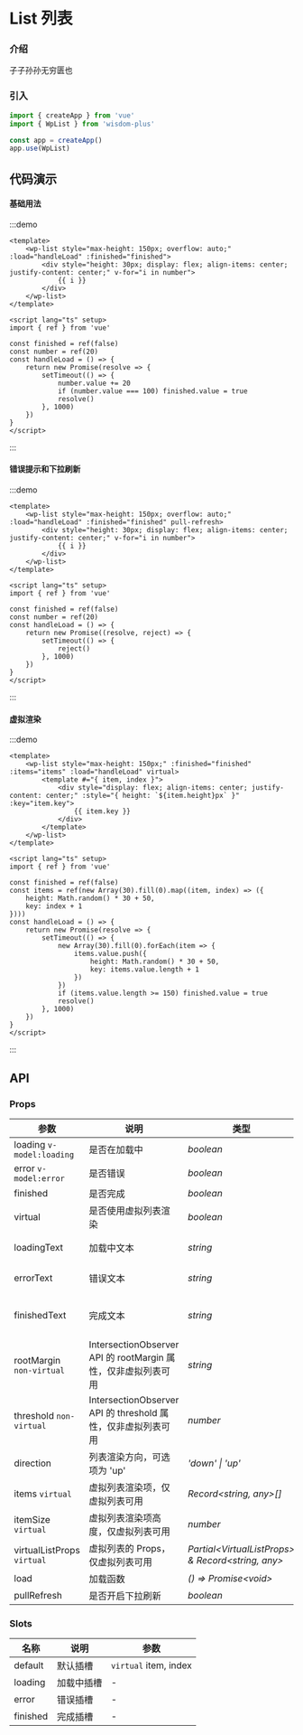 # List 列表

### 介绍

子子孙孙无穷匮也

### 引入

```js
import { createApp } from 'vue'
import { WpList } from 'wisdom-plus'

const app = createApp()
app.use(WpList)
```

## 代码演示

#### 基础用法

:::demo
```vue
<template>
    <wp-list style="max-height: 150px; overflow: auto;" :load="handleLoad" :finished="finished">
        <div style="height: 30px; display: flex; align-items: center; justify-content: center;" v-for="i in number">
            {{ i }}
        </div>
    </wp-list>
</template>

<script lang="ts" setup>
import { ref } from 'vue'

const finished = ref(false)
const number = ref(20)
const handleLoad = () => {
    return new Promise(resolve => {
        setTimeout(() => {
            number.value += 20
            if (number.value === 100) finished.value = true
            resolve()
        }, 1000)
    })
}
</script>
```
:::

#### 错误提示和下拉刷新

:::demo
```vue
<template>
    <wp-list style="max-height: 150px; overflow: auto;" :load="handleLoad" :finished="finished" pull-refresh>
        <div style="height: 30px; display: flex; align-items: center; justify-content: center;" v-for="i in number">
            {{ i }}
        </div>
    </wp-list>
</template>

<script lang="ts" setup>
import { ref } from 'vue'

const finished = ref(false)
const number = ref(20)
const handleLoad = () => {
    return new Promise((resolve, reject) => {
        setTimeout(() => {
            reject()
        }, 1000)
    })
}
</script>
```
:::

#### 虚拟渲染

:::demo
```vue
<template>
    <wp-list style="max-height: 150px;" :finished="finished" :items="items" :load="handleLoad" virtual>
        <template #="{ item, index }">
            <div style="display: flex; align-items: center; justify-content: center;" :style="{ height: `${item.height}px` }" :key="item.key">
                {{ item.key }}
            </div>
        </template>
    </wp-list>
</template>

<script lang="ts" setup>
import { ref } from 'vue'

const finished = ref(false)
const items = ref(new Array(30).fill(0).map((item, index) => ({
    height: Math.random() * 30 + 50,
    key: index + 1
})))
const handleLoad = () => {
    return new Promise(resolve => {
        setTimeout(() => {
            new Array(30).fill(0).forEach(item => {
                items.value.push({
                    height: Math.random() * 30 + 50,
                    key: items.value.length + 1
                })
            })
            if (items.value.length >= 150) finished.value = true
            resolve()
        }, 1000)
    })
}
</script>
```
:::

## API

### Props

| 参数         | 说明                                                          | 类型                                                       | 默认值 |
| ------------ | ------------------------------------------------------------- | ---------------------------------------------------------- | ------ |
| loading `v-model:loading`         | 是否在加载中                                                        | _boolean_                                                   | -     |
| error `v-model:error`   | 是否错误     | _boolean_                                                   | -      |
| finished    | 是否完成                                                      | _boolean_ | false      |
| virtual  | 是否使用虚拟列表渲染                                               | _boolean_                                                   | false      |
| loadingText   | 加载中文本     | _string_                                                   | '加载中'      |
| errorText | 错误文本 | _string_ | '加载失败' |
| finishedText   | 完成文本     | _string_                                                   | '没有更多了'      |
| rootMargin `non-virtual` | IntersectionObserver API 的 rootMargin 属性，仅非虚拟列表可用 | _string_ | - |
| threshold `non-virtual` | IntersectionObserver API 的 threshold 属性，仅非虚拟列表可用 | _number_ | - |
| direction | 列表渲染方向，可选项为 'up'     | _'down' \| 'up'_                                                   | 'down'      |
| items `virtual` | 虚拟列表渲染项，仅虚拟列表可用 | _Record\<string, any>[]_ | - |
| itemSize `virtual` | 虚拟列表渲染项高度，仅虚拟列表可用 | _number_ | 10 |
| virtualListProps `virtual` | 虚拟列表的 Props，仅虚拟列表可用 | _Partial\<VirtualListProps> & Record\<string, any>_ | - |
| load | 加载函数 | _() => Promise\<void>_ | - |
| pullRefresh | 是否开启下拉刷新 | _boolean_ | false |

### Slots

| 名称    | 说明     | 参数 |
| ------- | -------- | --- |
| default | 默认插槽 | `virtual` item, index |
| loading | 加载中插槽 | - |
| error | 错误插槽 | - |
| finished | 完成插槽 | - |